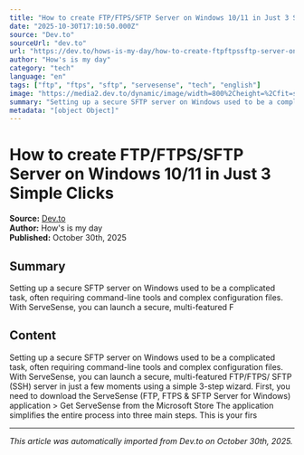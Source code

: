 ```yaml
---
title: "How to create FTP/FTPS/SFTP Server on Windows 10/11 in Just 3 Simple Clicks"
date: "2025-10-30T17:10:50.000Z"
source: "Dev.to"
sourceUrl: "dev.to"
url: "https://dev.to/hows-is-my-day/how-to-create-ftpftpssftp-server-on-windows-1011-in-just-3-simple-clicks-3lc8"
author: "How's is my day"
category: "tech"
language: "en"
tags: ["ftp", "ftps", "sftp", "servesense", "tech", "english"]
image: "https://media2.dev.to/dynamic/image/width=800%2Cheight=%2Cfit=scale-down%2Cgravity=auto%2Cformat=auto/https%3A%2F%2Fdev-to-uploads.s3.amazonaws.com%2Fuploads%2Farticles%2Fcf2yo9uktr3as7q5o67x.png"
summary: "Setting up a secure SFTP server on Windows used to be a complicated task, often requiring command-line tools and complex configuration files. With ServeSense, you can launch a secure, multi-featured F"
metadata: "[object Object]"
---
```


# How to create FTP/FTPS/SFTP Server on Windows 10/11 in Just 3 Simple Clicks

**Source:** [Dev.to](https://dev.to/hows-is-my-day/how-to-create-ftpftpssftp-server-on-windows-1011-in-just-3-simple-clicks-3lc8)  
**Author:** How's is my day  
**Published:** October 30th, 2025  

## Summary

Setting up a secure SFTP server on Windows used to be a complicated task, often requiring command-line tools and complex configuration files. With ServeSense, you can launch a secure, multi-featured F

## Content

Setting up a secure SFTP server on Windows used to be a complicated task, often requiring command-line tools and complex configuration files. With ServeSense, you can launch a secure, multi-featured FTP/FTPS/ SFTP (SSH) server in just a few moments using a simple 3-step wizard. First, you need to download the ServeSense (FTP, FTPS & SFTP Server for Windows) application > Get ServeSense from the Microsoft Store The application simplifies the entire process into three main steps. This is your firs

---

*This article was automatically imported from Dev.to on October 30th, 2025.*
